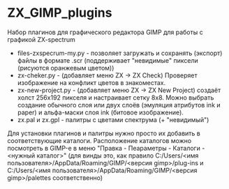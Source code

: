 # ZX_GIMP_plugins
Набор плагинов для графического редактора GIMP для работы с графикой ZX-spectrum
- files-zxspecrum-my.py - позволяет загружать и сохранять (экспорт) файлы в формате .scr (поддерживает "невидимые" пиксели (рисуются оранжевым цветом))
- zx-cheker.py - (добавляет меню ZX -> ZX Check) Проверяет изображение на конфликт цветов в знакоместах.
- zx-new-project.py - (добавляет меню ZX -> ZX New Project) создаёт холст 256х192 пикселя и настраивает сетку 8х8. Можно выбрать создание обычного слоя или двух слоёв (эмуляция атрибутов ink и paper) и альфа-маски слоя ink (битовое изображение).
- zx.pal и zx.gpl - палитры с цветами спектрума (+ "невидимый")

Для установки плагинов и палитры нужно просто их добавить в соответствующие каталоги.
Расположение каталогов можно посмотреть в GIMP-е в меню "Правка - Пеараметры - Каталоги - <нужный каталог>"
(для винды это, как правило C:/Users/<имя пользователя>/AppData/Roaming/GIMP/<версия gimp>/plug-ins и C:/Users/<имя пользователя>/AppData/Roaming/GIMP/<версия gimp>/palettes соответственно)
